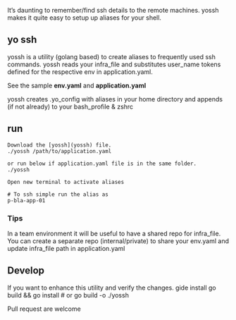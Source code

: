 It’s daunting to remember/find ssh details to the remote machines.
yossh makes it quite easy to setup up aliases for your shell.

## yo ssh
yossh is a utility (golang based) to create aliases to frequently used ssh commands.
yossh reads your infra_file and substitutes user_name tokens defined for the respective env in application.yaml.

See the sample **env.yaml** and **application.yaml**

yossh creates .yo_config with aliases in your home directory and appends (if not already) to your bash_profile & zshrc

## run
    Download the [yossh](yossh) file.
    ./yossh /path/to/application.yaml

    or run below if application.yaml file is in the same folder.
    ./yossh

    Open new terminal to activate aliases
    
    # To ssh simple run the alias as
    p-bla-app-01
    
### Tips
In a team environment it will be useful to have a shared repo for infra_file.
You can create a separate repo (internal/private) to share your env.yaml and update infra_file path in application.yaml

## Develop
If you want to enhance this utility and verify the changes.
    gide install
    go build && go install # or 
    go build -o ./yossh

Pull request are welcome
    

